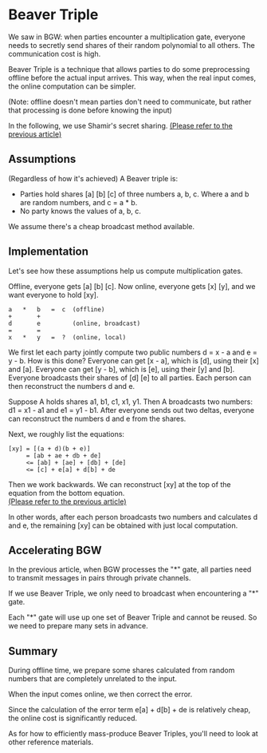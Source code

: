 # Beaver Triple

We saw in BGW: when parties encounter a multiplication gate, everyone needs to secretly send shares of their random polynomial to all others. The communication cost is high.

Beaver Triple is a technique that allows parties to do some preprocessing offline before the actual input arrives. This way, when the real input comes, the online computation can be simpler.

(Note: offline doesn't mean parties don't need to communicate, but rather that processing is done before knowing the input)

In the following, we use Shamir's secret sharing. [(Please refer to the previous article)](./Shamir-Secret-Sharing-en-US.md)

## Assumptions

(Regardless of how it's achieved) A Beaver triple is:
- Parties hold shares [a] [b] [c] of three numbers a, b, c. Where a and b are random numbers, and c = a * b.
- No party knows the values of a, b, c.

We assume there's a cheap broadcast method available.

## Implementation

Let's see how these assumptions help us compute multiplication gates.

Offline, everyone gets [a] [b] [c].
Now online, everyone gets [x] [y], and we want everyone to hold [xy].

```
a   *   b   =  c  (offline)
+       +
d       e         (online, broadcast)
=       =
x   *   y   =  ?  (online, local)
```
We first let each party jointly compute two public numbers d = x - a and e = y - b.
How is this done?
Everyone can get [x - a], which is [d], using their [x] and [a].
Everyone can get [y - b], which is [e], using their [y] and [b].
Everyone broadcasts their shares of [d] [e] to all parties.
Each person can then reconstruct the numbers d and e.

Suppose A holds shares a1, b1, c1, x1, y1.
Then A broadcasts two numbers: d1 = x1 - a1 and e1 = y1 - b1.
After everyone sends out two deltas, everyone can reconstruct the numbers d and e from the shares.

Next, we roughly list the equations:
```
[xy] = [(a + d)(b + e)]
     = [ab + ae + db + de]
     <= [ab] + [ae] + [db] + [de]
     <= [c] + e[a] + d[b] + de
```
Then we work backwards. We can reconstruct [xy] at the top of the equation from the bottom equation.<br>
[(Please refer to the previous article)](./Shamir-Secret-Sharing-en-US.md#from-a-b-c-d-p-q-r-s-to-ap--bq--cr--ds)

In other words, after each person broadcasts two numbers and calculates d and e, the remaining [xy] can be obtained with just local computation.

## Accelerating BGW

In the previous article, when BGW processes the "*" gate, all parties need to transmit messages in pairs through private channels.

If we use Beaver Triple, we only need to broadcast when encountering a "*" gate.

Each "*" gate will use up one set of Beaver Triple and cannot be reused. So we need to prepare many sets in advance.

## Summary

During offline time, we prepare some shares calculated from random numbers that are completely unrelated to the input.

When the input comes online, we then correct the error.

Since the calculation of the error term e[a] + d[b] + de is relatively cheap, the online cost is significantly reduced.

As for how to efficiently mass-produce Beaver Triples, you'll need to look at other reference materials.
